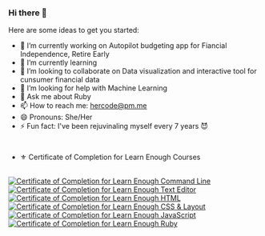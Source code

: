 ### Hi there 👋

<!--
**masaakifuruki/masaakifuruki** is a ✨ _special_ ✨ repository because its `README.md` (this file) appears on your GitHub profile.
-->

Here are some ideas to get you started:

- 🔭 I’m currently working on Autopilot budgeting app for Fiancial Independence, Retire Early
- 🌱 I’m currently learning 
- 👯 I’m looking to collaborate on Data visualization and interactive tool for cunsumer financial data
- 🤔 I’m looking for help with Machine Learning
- 💬 Ask me about Ruby
- 📫 How to reach me: [hercode@pm.me](hercode@pm.me)
- 😄 Pronouns: She/Her
- ⚡ Fun fact: I've been rejuvinaling myself every 7 years 😈
#
- ⚜️ Certificate of Completion for Learn Enough Courses
<br />
<a href="https://www.learnenough.com/certificates/hercode"><img src="https://www.learnenough.com/certificates/hercode/command-line-tutorial.svg" alt="Certificate of Completion for Learn Enough Command Line"></a><a href="https://www.learnenough.com/certificates/hercode"><img src="https://www.learnenough.com/certificates/hercode/text-editor-tutorial.svg" alt="Certificate of Completion for Learn Enough Text Editor"></a><a href="https://www.learnenough.com/certificates/hercode"><img src="https://www.learnenough.com/certificates/hercode/html-tutorial.svg" alt="Certificate of Completion for Learn Enough HTML"></a><a href="https://www.learnenough.com/certificates/hercode"><img src="https://www.learnenough.com/certificates/hercode/css-and-layout-tutorial.svg" alt="Certificate of Completion for Learn Enough CSS &amp; Layout"></a><a href="https://www.learnenough.com/certificates/hercode"><img src="https://www.learnenough.com/certificates/hercode/javascript-tutorial.svg" alt="Certificate of Completion for Learn Enough JavaScript"></a><a href="https://www.learnenough.com/certificates/hercode"><img src="https://www.learnenough.com/certificates/hercode/ruby-tutorial.svg" alt="Certificate of Completion for Learn Enough Ruby"></a>
